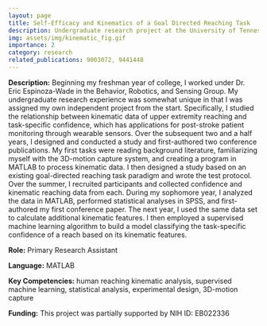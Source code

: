 ```yaml
---
layout: page
title: Self-Efficacy and Kinematics of a Goal Directed Reaching Task
description: Undergraduate research project at the University of Tennessee
img: assets/img/kinematic_fig.gif
importance: 2
category: research
related_publications: 9003072, 9441448
---
```


**Description:** Beginning my freshman year of college, I worked under Dr. Eric Espinoza-Wade in the Behavior, Robotics, and Sensing Group. My undergraduate research experience was somewhat unique in that I was assigned my own independent project from the start. Specifically, I studied the relationship between kinematic data of upper extremity reaching and task-specific confidence, which has applications for post-stroke patient monitoring through wearable sensors. Over the subsequent two and a half years, I designed and conducted a study and first-authored two conference publications. My first tasks were reading background literature, familiarizing myself with the 3D-motion capture system, and creating a program in MATLAB to process kinematic data. I then designed a study based on an existing goal-directed reaching task paradigm and wrote the test protocol. Over the summer, I recruited participants and collected confidence and kinematic reaching data from each. During my sophomore year, I analyzed the data in MATLAB, performed statistical analyses in SPSS, and first-authored my first conference paper. The next year, I used the same data set to calculate additional kinematic features. I then employed a supervised machine learning algorithm to build a model classifying the task-specific confidence of a reach based on its kinematic features.

**Role:** Primary Research Assistant

**Language:** MATLAB

**Key Competencies:** human reaching kinematic analysis, supervised machine learning, statistical analysis, experimental design, 3D-motion capture

**Funding:** This project was partially supported by NIH ID: EB022336